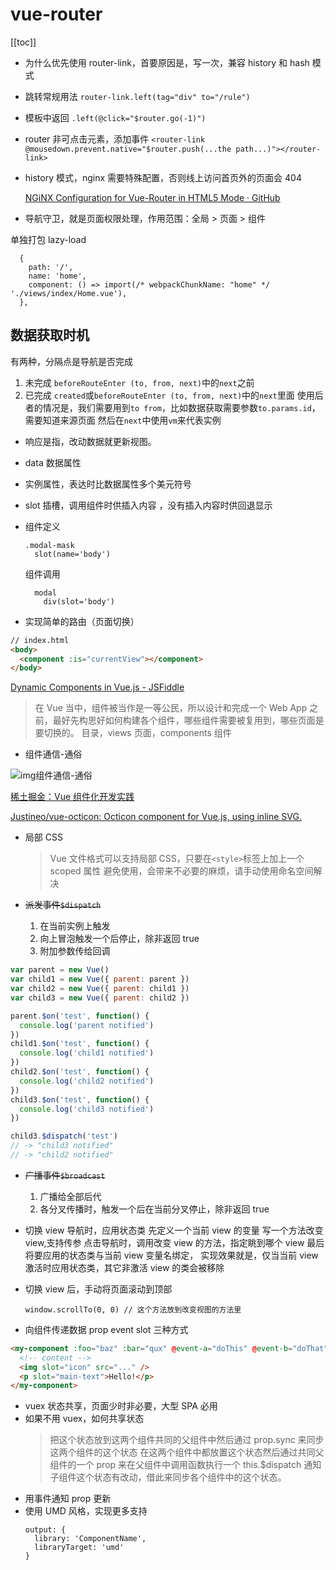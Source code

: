 # vue-router
[[toc]]

- 为什么优先使用 router-link，首要原因是，写一次，兼容 history 和 hash 模式
- 跳转常规用法 `router-link.left(tag="div" to="/rule")`
- 模板中返回 `.left(@click="$router.go(-1)")`
- router 非可点击元素，添加事件 `<router-link @mousedown.prevent.native="$router.push(...the path...)"></router-link>`
- history 模式，nginx 需要特殊配置，否则线上访问首页外的页面会 404

  [NGiNX Configuration for Vue-Router in HTML5 Mode · GitHub](https://gist.github.com/szarapka/05ba804dfd1c10ad47bf)

- 导航守卫，就是页面权限处理，作用范围：全局 > 页面 > 组件

单独打包 lazy-load

```
  {
    path: '/',
    name: 'home',
    component: () => import(/* webpackChunkName: "home" */ './views/index/Home.vue'),
  },
```

## 数据获取时机

有两种，分隔点是导航是否完成

1. 未完成 `beforeRouteEnter (to, from, next)`中的`next`之前
2. 已完成 `created`或`beforeRouteEnter (to, from, next)`中的`next`里面
   使用后者的情况是，我们需要用到`to from`，比如数据获取需要参数`to.params.id`，需要知道来源页面
   然后在`next`中使用`vm`来代表实例

- 响应是指，改动数据就更新视图。
- data 数据属性
- 实例属性，表达时比数据属性多个美元符号
- slot 插槽，调用组件时供插入内容 ，没有插入内容时供回退显示
- 组件定义

  ```
  .modal-mask
    slot(name='body')
  ```

  组件调用

  ```
    modal
      div(slot='body')
  ```

- 实现简单的路由（页面切换）

```html
// index.html
<body>
  <component :is="currentView"></component>
</body>
```

[Dynamic Components in Vue.js - JSFiddle](https://jsfiddle.net/coligo/mfxb9aeh/)

> 在 Vue 当中，组件被当作是一等公民，所以设计和完成一个 Web App 之前，最好先构思好如何构建各个组件，哪些组件需要被复用到，哪些页面是要切换的。
> 目录，views 页面，components 组件

- 组件通信-通俗

![![img](http://ww4.sinaimg.cn/large/4e5d3ea7jw1f2lxrgfi2lj20gj0p042z.jpg)组件通信-通俗](http://ww4.sinaimg.cn/large/4e5d3ea7jw1f2lxrgfi2lj20gj0p042z.jpg)

[稀土掘金：Vue 组件化开发实践](http://gold.xitu.io/entry/55f77eb460b28e6a6f0f4f86)

[Justineo/vue-octicon: Octicon component for Vue.js, using inline SVG.](https://github.com/Justineo/vue-octicon)

- 局部 CSS

  > Vue 文件格式可以支持局部 CSS，只要在`<style>`标签上加上一个 scoped 属性
  > 避免使用，会带来不必要的麻烦，请手动使用命名空间解决

- ~~派发事件`$dispatch`~~
  1. 在当前实例上触发
  2. 向上冒泡触发一个后停止，除非返回 true
  3. 附加参数传给回调

```js
var parent = new Vue()
var child1 = new Vue({ parent: parent })
var child2 = new Vue({ parent: child1 })
var child3 = new Vue({ parent: child2 })

parent.$on('test', function() {
  console.log('parent notified')
})
child1.$on('test', function() {
  console.log('child1 notified')
})
child2.$on('test', function() {
  console.log('child2 notified')
})
child3.$on('test', function() {
  console.log('child3 notified')
})

child3.$dispatch('test')
// -> "child3 notified"
// -> "child2 notified"
```

- ~~广播事件`$broadcast`~~

  1. 广播给全部后代
  2. 各分叉传播时，触发一个后在当前分叉停止，除非返回 true

- 切换 view 导航时，应用状态类
  先定义一个当前 view 的变量
  写一个方法改变 view,支持传参
  点击导航时，调用改变 view 的方法，指定眺到哪个 view
  最后将要应用的状态类与当前 view 变量名绑定，
  实现效果就是，仅当当前 view 激活时应用状态类，其它非激活 view 的类会被移除

- 切换 view 后，手动将页面滚动到顶部

  `window.scrollTo(0, 0) // 这个方法放到改变视图的方法里`

- 向组件传递数据
  prop event slot 三种方式

```html
<my-component :foo="baz" :bar="qux" @event-a="doThis" @event-b="doThat">
  <!-- content -->
  <img slot="icon" src="..." />
  <p slot="main-text">Hello!</p>
</my-component>
```

- vuex 状态共享，页面少时非必要，大型 SPA 必用
- 如果不用 vuex，如何共享状态
  > 把这个状态放到这两个组件共同的父组件中然后通过 prop.sync 来同步这两个组件的这个状态
  > 在这两个组件中都放置这个状态然后通过共同父组件的一个 prop 来在父组件中调用函数执行一个 this.\$dispatch 通知子组件这个状态有改动，借此来同步各个组件中的这个状态。
- 用事件通知 prop 更新
- 使用 UMD 风格，实现更多支持
  ```
  output: {
    library: 'ComponentName',
    libraryTarget: 'umd'
  }
  ```
